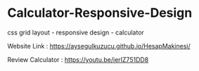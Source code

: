 # Calculator-Responsive-Design

 css grid layout - responsive design - calculator

Website Link : https://aysegulkuzucu.github.io/HesapMakinesi/

Review Calculator : https://youtu.be/ierIZ751DD8
